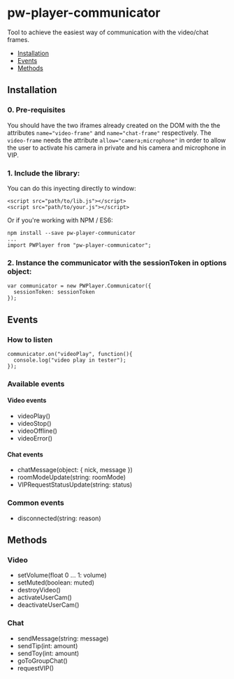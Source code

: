 # pw-player-communicator

Tool to achieve the easiest way of communication with the video/chat frames.

 - [Installation](#Installation)
 - [Events](#Events)
 - [Methods](#Methods)

## Installation

### 0. Pre-requisites

You should have the two iframes already created on the DOM with the the attributes `name="video-frame"` and `name="chat-frame"` respectively. The `video-frame` needs the attribute `allow="camera;microphone"` in order to allow the user to activate his camera in private and his camera and microphone in VIP.

### 1. Include the library:

You can do this inyecting directly to window:

    <script src="path/to/lib.js"></script>
    <script src="path/to/your.js"></script>

Or if you're working with NPM / ES6:

    npm install --save pw-player-communicator
    ...
    import PWPlayer from "pw-player-communicator";


### 2. Instance the communicator with the sessionToken in options object:

    var communicator = new PWPlayer.Communicator({
      sessionToken: sessionToken
    });

## Events

### How to listen

    communicator.on("videoPlay", function(){
      console.log("video play in tester");
    });

### Available events

#### Video events

  - videoPlay()
  - videoStop()
  - videoOffline()
  - videoError()

#### Chat events

  - chatMessage(object: { nick, message })
  - roomModeUpdate(string: roomMode)
  - VIPRequestStatusUpdate(string: status)

### Common events

  - disconnected(string: reason)

## Methods

### Video

  - setVolume(float 0 ... 1: volume)
  - setMuted(boolean: muted)
  - destroyVideo()
  - activateUserCam()
  - deactivateUserCam()

### Chat

  - sendMessage(string: message)
  - sendTip(int: amount)
  - sendToy(int: amount)
  - goToGroupChat()
  - requestVIP()
